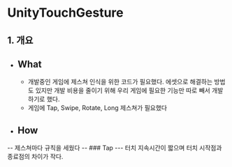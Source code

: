 # UnityTouchGesture

## 1. 개요
 - ## What
   - 개발중인 게임에 제스쳐 인식을 위한 코드가 필요했다. 에셋으로 해결하는 방법도 있지만 개발 비용을 줄이기 위해 우리 게임에 필요한 기능만 따로 빼서 개발하기로 했다.
   - 게임에 Tap, Swipe, Rotate, Long 제스쳐가 필요했다
 - ## How
  -- 제스쳐마다 규칙을 세웠다
   -- ### Tap
    --- 터치 지속시간이 짧으며 터치 시작점과 종료점의 차이가 작다.
